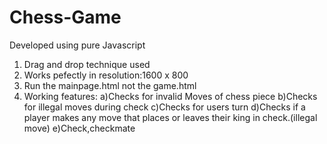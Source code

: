 # Chess-Game

Developed using pure Javascript
1) Drag and drop technique used
2) Works pefectly in resolution:1600 x 800
3) Run the mainpage.html not the game.html
4) Working features:
	a)Checks for invalid Moves of chess piece
	b)Checks for illegal moves during check
	c)Checks for users turn
	d)Checks if a player makes any move that places or leaves their king in check.(illegal move) 
	e)Check,checkmate
